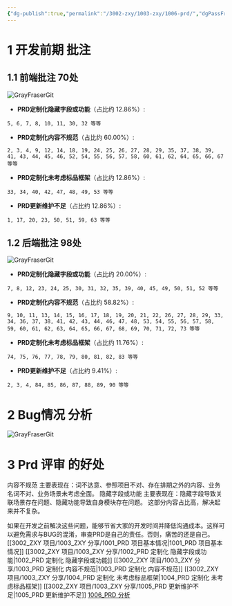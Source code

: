 ```yaml
---
{"dg-publish":true,"permalink":"/3002-zxy/1003-zxy/1006-prd/","dgPassFrontmatter":true}
---
```



# 1 开发前期 批注

## 1.1 前端批注 70处

![GrayFraserGit](https://grayfraserpic.oss-accelerate.aliyuncs.com/PersonPic/20250101/202403191720419452.png)

- **PRD定制化隐藏字段或功能**（占比约 12.86%）:

```
5, 6, 7, 8, 10, 11, 30, 32 等等
```

- **PRD定制化内容不规范**（占比约 60.00%）:

```
2, 3, 4, 9, 12, 14, 18, 19, 24, 25, 26, 27, 28, 29, 35, 37, 38, 39, 41, 43, 44, 45, 46, 52, 54, 55, 56, 57, 58, 60, 61, 62, 64, 65, 66, 67 等等
```

- **PRD定制化未考虑标品框架**（占比约 12.86%）:

```
33, 34, 40, 42, 47, 48, 49, 53 等等
```

- **PRD更新维护不足**（占比约 12.86%）:

```
1, 17, 20, 23, 50, 51, 59, 63 等等
```

## 1.2 后端批注 98处

![GrayFraserGit](https://grayfraserpic.oss-accelerate.aliyuncs.com/PersonPic/20250101/202403191721515084.png)

- **PRD定制化隐藏字段或功能**（占比约 20.00%）:

```
7, 8, 12, 23, 24, 25, 30, 31, 32, 35, 39, 40, 45, 49, 50, 51, 52 等等
```

- **PRD定制化内容不规范**（占比约 58.82%）:

```
9, 10, 11, 13, 14, 15, 16, 17, 18, 19, 20, 21, 22, 26, 27, 28, 29, 33, 34, 36, 37, 38, 41, 42, 43, 44, 46, 47, 48, 53, 54, 55, 56, 57, 58, 59, 60, 61, 62, 63, 64, 65, 66, 67, 68, 69, 70, 71, 72, 73 等等
```

- **PRD定制化未考虑标品框架**（占比约 11.76%）:

```
74, 75, 76, 77, 78, 79, 80, 81, 82, 83 等等
```

- **PRD更新维护不足**（占比约 9.41%）:

```
2, 3, 4, 84, 85, 86, 87, 88, 89, 90 等等
```

# 2 Bug情况 分析

![GrayFraserGit](https://grayfraserpic.oss-accelerate.aliyuncs.com/PersonPic/20250101/202403191724188391.png)

# 3 Prd 评审 的好处

内容不规范 主要表现在：词不达意、参照项目不对、存在排期之外的内容、业务名词不对、业务场景未考虑全面。
隐藏字段或功能 主要表现在：隐藏字段导致关联场景存在问题、隐藏功能导致自身模块存在问题。
这部分内容占比高，解决起来并不复杂。

如果在开发之前解决这些问题，能够节省大家的开发时间并降低沟通成本。这样可以避免需求与BUG的混淆，审查PRD是自己的责任。否则，痛苦的还是自己。
[[3002_ZXY 项目/1003_ZXY 分享/1001_PRD 项目基本情况\|1001_PRD 项目基本情况]]
[[3002_ZXY 项目/1003_ZXY 分享/1002_PRD 定制化 隐藏字段或功能\|1002_PRD 定制化 隐藏字段或功能]]
[[3002_ZXY 项目/1003_ZXY 分享/1003_PRD 定制化 内容不规范\|1003_PRD 定制化 内容不规范]]
[[3002_ZXY 项目/1003_ZXY 分享/1004_PRD 定制化 未考虑标品框架\|1004_PRD 定制化 未考虑标品框架]]
[[3002_ZXY 项目/1003_ZXY 分享/1005_PRD 更新维护不足\|1005_PRD 更新维护不足]]
[1006_PRD 分析](1006_PRD%20分析.md)
